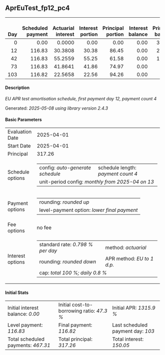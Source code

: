 <h2>AprEuTest_fp12_pc4</h2>
<table>
    <thead style="vertical-align: bottom;">
        <th style="text-align: right;">Day</th>
        <th style="text-align: right;">Scheduled payment</th>
        <th style="text-align: right;">Actuarial interest</th>
        <th style="text-align: right;">Interest portion</th>
        <th style="text-align: right;">Principal portion</th>
        <th style="text-align: right;">Interest balance</th>
        <th style="text-align: right;">Principal balance</th>
        <th style="text-align: right;">Total actuarial interest</th>
        <th style="text-align: right;">Total interest</th>
        <th style="text-align: right;">Total principal</th>
    </thead>
    <tr style="text-align: right;">
        <td class="ci00">0</td>
        <td class="ci01" style="white-space: nowrap;">0.00</td>
        <td class="ci02">0.0000</td>
        <td class="ci03">0.00</td>
        <td class="ci04">0.00</td>
        <td class="ci05">0.00</td>
        <td class="ci06">317.26</td>
        <td class="ci07">0.0000</td>
        <td class="ci08">0.00</td>
        <td class="ci09">0.00</td>
    </tr>
    <tr style="text-align: right;">
        <td class="ci00">12</td>
        <td class="ci01" style="white-space: nowrap;">116.83</td>
        <td class="ci02">30.3808</td>
        <td class="ci03">30.38</td>
        <td class="ci04">86.45</td>
        <td class="ci05">0.00</td>
        <td class="ci06">230.81</td>
        <td class="ci07">30.3808</td>
        <td class="ci08">30.38</td>
        <td class="ci09">86.45</td>
    </tr>
    <tr style="text-align: right;">
        <td class="ci00">42</td>
        <td class="ci01" style="white-space: nowrap;">116.83</td>
        <td class="ci02">55.2559</td>
        <td class="ci03">55.25</td>
        <td class="ci04">61.58</td>
        <td class="ci05">0.00</td>
        <td class="ci06">169.23</td>
        <td class="ci07">85.6367</td>
        <td class="ci08">85.63</td>
        <td class="ci09">148.03</td>
    </tr>
    <tr style="text-align: right;">
        <td class="ci00">73</td>
        <td class="ci01" style="white-space: nowrap;">116.83</td>
        <td class="ci02">41.8641</td>
        <td class="ci03">41.86</td>
        <td class="ci04">74.97</td>
        <td class="ci05">0.00</td>
        <td class="ci06">94.26</td>
        <td class="ci07">127.5008</td>
        <td class="ci08">127.49</td>
        <td class="ci09">223.00</td>
    </tr>
    <tr style="text-align: right;">
        <td class="ci00">103</td>
        <td class="ci01" style="white-space: nowrap;">116.82</td>
        <td class="ci02">22.5658</td>
        <td class="ci03">22.56</td>
        <td class="ci04">94.26</td>
        <td class="ci05">0.00</td>
        <td class="ci06">0.00</td>
        <td class="ci07">150.0667</td>
        <td class="ci08">150.05</td>
        <td class="ci09">317.26</td>
    </tr>
</table>
<h4>Description</h4>
<p><i>EU APR test amortisation schedule, first payment day 12, payment count 4</i></p>
<p>Generated: <i>2025-05-08 using library version 2.4.3</i></p>
<h4>Basic Parameters</h4>
<table>
    <tr>
        <td>Evaluation Date</td>
        <td>2025-04-01</td>
    </tr>
    <tr>
        <td>Start Date</td>
        <td>2025-04-01</td>
    </tr>
    <tr>
        <td>Principal</td>
        <td>317.26</td>
    </tr>
    <tr>
        <td>Schedule options</td>
        <td>
            <table>
                <tr>
                    <td>config: <i>auto-generate schedule</i></td>
                    <td>schedule length: <i><i>payment count</i> 4</i></td>
                </tr>
                <tr>
                    <td colspan="2" style="white-space: nowrap;">unit-period config: <i>monthly from 2025-04 on 13</i></td>
                </tr>
            </table>
        </td>
    </tr>
    <tr>
        <td>Payment options</td>
        <td>
            <table>
                <tr>
                    <td>rounding: <i>rounded up</i></td>
                </tr>
                <tr>
                    <td>level-payment option: <i>lower&nbsp;final&nbsp;payment</i></td>
                </tr>
            </table>
        </td>
    </tr>
    <tr>
        <td>Fee options</td>
        <td>no fee
        </td>
    </tr>
    <tr>
        <td>Interest options</td>
        <td>
            <table>
                <tr>
                    <td>standard rate: <i>0.798 % per day</i></td>
                    <td>method: <i>actuarial</i></td>
                </tr>
                <tr>
                    <td>rounding: <i>rounded down</i></td>
                    <td>APR method: <i>EU to 1 d.p.</i></td>
                </tr>
                <tr>
                    <td colspan="2">cap: <i>total 100 %; daily 0.8 %</td>
                </tr>
            </table>
        </td>
    </tr>
</table>
<h4>Initial Stats</h4>
<table>
    <tr>
        <td>Initial interest balance: <i>0.00</i></td>
        <td>Initial cost-to-borrowing ratio: <i>47.3 %</i></td>
        <td>Initial APR: <i>1315.9 %</i></td>
    </tr>
    <tr>
        <td>Level payment: <i>116.83</i></td>
        <td>Final payment: <i>116.82</i></td>
        <td>Last scheduled payment day: <i>103</i></td>
    </tr>
    <tr>
        <td>Total scheduled payments: <i>467.31</i></td>
        <td>Total principal: <i>317.26</i></td>
        <td>Total interest: <i>150.05</i></td>
    </tr>
</table>
